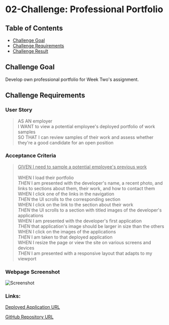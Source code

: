 # 02-Challenge: Professional Portfolio

## Table of Contents
* [Challenge Goal](#challenge-goal)
* [Challenge Requirements](#challenge-requirements)
* [Challenge Result](#challenge-result)

## Challenge Goal
Develop own professional portfolio for Week Two's assignment.

## Challenge Requirements

### User Story
>AS AN employer <br>
>I WANT to view a potential employee's deployed portfolio of work samples <br>
>SO THAT I can review samples of their work and assess whether they're a good candidate for an open position

### Acceptance Criteria
><ins>GIVEN I need to sample a potential employee's previous work</ins> <br><br>
>WHEN I load their portfolio <br>
>*THEN* I am presented with the developer's name, a recent photo, and links to sections about them, their work, and how to contact them <br>
>WHEN I click one of the links in the navigation <br>
>*THEN* the UI scrolls to the corresponding section <br>
>WHEN I click on the link to the section about their work <br>
>*THEN* the UI scrolls to a section with titled images of the developer's applications <br>
>WHEN I am presented with the developer's first application <br>
>*THEN* that application's image should be larger in size than the others <br>
>WHEN I click on the images of the applications <br>
>*THEN* I am taken to that deployed application <br>
>WHEN I resize the page or view the site on various screens and devices <br>
>*THEN* I am presented with a responsive layout that adapts to my viewport <br>

### Webpage Screenshot
![Screenshot](https://github.com/adokoye/adokoye.github.io/blob/master/Develop/assets/images/adokoye.github.io.gif)
### Links:
[Deployed Application URL](https://adokoye.github.io/)

[GitHub Repository URL](https://github.com/adokoye/adokoye.github.io)


